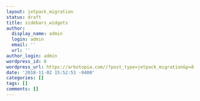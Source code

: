```yaml
---
layout: jetpack_migration
status: draft
title: sidebars_widgets
author:
  display_name: admin
  login: admin
  email: ''
  url: ''
author_login: admin
wordpress_id: 8
wordpress_url: https://arbotopia.com//?post_type=jetpack_migration&p=8
date: '2018-11-02 15:52:51 -0400'
categories: []
tags: []
comments: []
---
```


